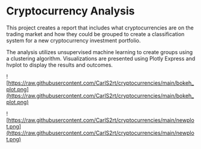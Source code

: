 # Cryptocurrency Analysis

This project creates a report that includes what cryptocurrencies are on the trading market and how they could be grouped to create a classification system for a new cryptocurrency investment portfolio. 



The analysis utilizes unsupervised machine learning to create groups using a clustering algorithm. Visualizations are presented using Plotly Express and hvplot to display the results and outcomes. 



![https://raw.githubusercontent.com/CarlS2rt/cryptocurrencies/main/bokeh_plot.png](https://raw.githubusercontent.com/CarlS2rt/cryptocurrencies/main/bokeh_plot.png)

![https://raw.githubusercontent.com/CarlS2rt/cryptocurrencies/main/newplot.png](https://raw.githubusercontent.com/CarlS2rt/cryptocurrencies/main/newplot.png)
